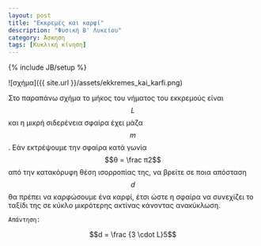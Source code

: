 ```yaml
---
layout: post
title: "Εκκρεμές και καρφί"
description: "Φυσική B' Λυκείου"
category: Άσκηση
tags: [Κυκλική κίνηση]
---
```

{% include JB/setup %}

![σχήμα]({{ site.url }}/assets/ekkremes_kai_karfi.png) 


Στο παραπάνω σχήμα το μήκος του νήματος του εκκρεμούς είναι $$L$$ και η μικρή σιδερένεια σφαίρα έχει μάζα $$m$$. Εάν εκτρέψουμε την σφαίρα κατά γωνία $$θ = \frac π2$$ από την κατακόρυφη θέση ισορροπίας της, να βρείτε σε ποια απόσταση $$d$$ θα πρέπει να καρφώσουμε ένα καρφί, έτσι ώστε η σφαίρα να συνεχίζει το ταξίδι της σε κύκλο μικρότερης ακτίνας κάνοντας ανακύκλωση.


`Απάντηση:`

$$d = \frac {3 \cdot L}5$$